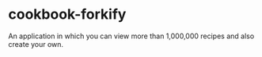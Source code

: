 # cookbook-forkify
An application in which you can view more than 1,000,000 recipes and also create your own.
